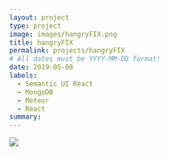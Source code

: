 ```yaml
---
layout: project
type: project
image: images/hangryFIX.png
title: hangryFIX
permalink: projects/hangryFIX
# All dates must be YYYY-MM-DD format!
date: 2019-05-08
labels:
  - Semantic UI React
  - MongoDB
  - Meteor
  - React
summary: 
---
```


<img class="ui large left floated image" src="../images/hangryFIX.png">
